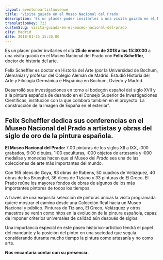 ```yaml
---
layout: eventonoartistnovenue
title: 'Visita guiada en el Museo Nacional del Prado'
description: 'Es un placer poder invitarles a una visita guiada en el Museo de Prado con Felix Scheffler, doctor de historia del arte.'
translationKey: 723
customSlug: visita-guiada-en-el-museo-nacional-del-prado
city: Madrid
date: 2018-01-25 15:30:00
---
```


 Es un placer poder invitarles el día <strong>25 de enero de 2018 a las 15:30:00</strong> a una visita guiada en el Museo Nacional del Prado con <strong>Felix Scheffler</strong>, doctor de historia del arte.

Felix Scheffler es doctor en Historia del Arte (por la Universidad de Bochum, Alemania) y profesor del Colegio Alemán de Madrid. Estudió Historia del Arte y Filología Germánica e Hispánica en Bochum, Oviedo y Madrid.

Desarrolló sus investigaciones en torno al bodegón español del siglo XVII y a la pintura española de desnudo en el Consejo Superior de Investigaciones Científicas, institución con la que colaboró también en el proyecto 'La construcción de la imagen de España en el exterior'. <h2>Felix Scheffler dedica sus conferencias en el Museo Nacional del Prado a artistas y obras del siglo de oro de la pintura española.</h2> <strong>El Museo Nacional del Prado:</strong> 7:00 pinturas de los siglos XII a IXX, :000 grabados, 6:00 dibujos, 1:00 esculturas, :000 objetos de artesanía y :000 medallas y monedas hacen que el Museo del <em>Prado</em> sea una de las colecciones de arte más importantes del mundo.

Con 165 óleos de Goya, 83 obras de Rubens, 50 cuadros de Velázquez, 40 obras de los Brueghel, 36 óleos de Tiziano y 33 pinturas de El Greco. El Prado reúne los mayores fondos de obras de algunos de los más importantes pintores de todos los tiempos.

A través de una exquisita selección de pinturas únicas la visita programada quiere mostrar el camino desde una Colección Real hacia un Museo Nacional y público. Pinturas de Tiziano, El Greco, Velázquez y otros maestros se verán como hitos en la evolución de la pintura española, capaz de imponer criterios universales de calidad aún después de siglos.

Una importancia especial en este paseo histórico-artístico tendrá el papel del mandante y la posición del pintor en una sociedad que seguía considerando durante mucho tiempo la pintura como artesanía y no como arte.

<strong>Nos encantaría contar con su presencia.</strong>
